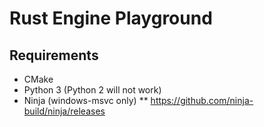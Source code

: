 # Rust Engine Playground

## Requirements

* CMake
* Python 3 (Python 2 will not work)
* Ninja (windows-msvc only)
** https://github.com/ninja-build/ninja/releases
